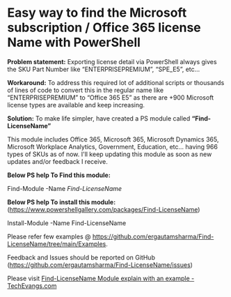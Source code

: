 # Easy way to find the Microsoft subscription / Office 365 license Name with PowerShell

**Problem statement:** Exporting license detail via PowerShell always gives the SKU Part Number like “ENTERPRISEPREMIUM”, “SPE_E5”, etc...

**Workaround:** To address this required lot of additional scripts or thousands of lines of code to convert this in the regular name like “ENTERPRISEPREMIUM” to “Office 365 E5” as there are +900 Microsoft license types are available and keep increasing.

**Solution:** To make life simpler, have created a PS module called **“Find-LicenseName”**

This module includes Office 365, Microsoft 365, Microsoft Dynamics 365, Microsoft Workplace Analytics, Government, Education, etc... having 966 types of SKUs as of now. 
I'll keep updating this module as soon as new updates and/or feedback I receive.

**Below PS help To Find this module:**

Find-Module -Name _Find-LicenseName_

**Below PS help To install this module:** (https://www.powershellgallery.com/packages/Find-LicenseName)

Install-Module -Name Find-LicenseName

Please refer few examples @ https://github.com/ergautamsharma/Find-LicenseName/tree/main/Examples.

Feedback and Issues should be reported on GitHub (https://github.com/ergautamsharma/Find-LicenseName/issues)

Please visit [Find-LicenseName Module explain with an example - TechEvangs.com](https://techevangs.com/script/ps-module/easy-way-to-find-the-microsoft-subscription-office-365-license-name-with-powershell/ "Find-LicenseName Module - TechEvangs.com")
